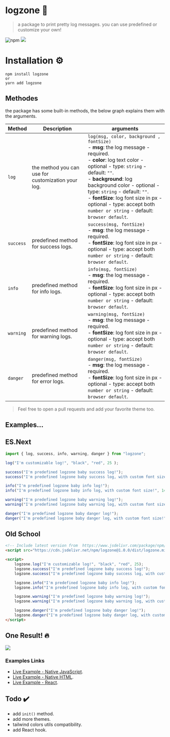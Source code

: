 # logzone 🍭
> a package to print pretty log messages. you can use predefined or customize your own!

![npm](https://img.shields.io/npm/dt/logzone) 
[![](https://data.jsdelivr.com/v1/package/npm/logzone/badge)](https://www.jsdelivr.com/package/npm/logzone)

# Installation ⚙️

```shell
npm install logzone
or
yarn add logzone

```

## Methodes

the package has some built-in methods, the below graph explains them with the arguments.

| Method         | Description                                                 |arguments                                 |
|----------------|-------------------------------------------------------------|------------------------------------------|
|`log`           | the method you can use for customization your log.          | `log(msg, color, background , fontSize)` <br /> - **msg**: the log message - required. <br />  - **color**: log text color - optional - type: `string` - default: `""`. <br /> -  **background**: log background color - optional - type: `string` - default: `""`. <br /> - **fontSize**: log font size in px - optional - type: accept both `number or string` - default: `browser default`. | 
|`success`           | predefined method for success logs.          | `success(msg, fontSize)`  <br />  - **msg**: the log message - required. <br /> -  **fontSize**: log font size in px - optional - type: accept both `number or string` - default: `browser default`.| 
|`info`           | predefined method for info logs.          | `info(msg, fontSize)`  <br />  - **msg**: the log message - required.  <br /> -  **fontSize**: log font size in px - optional - type: accept both `number or string` - default: `browser default`.|
|`warning`           | predefined method for warning logs.          | `warning(msg, fontSize)`  <br />  - **msg**: the log message - required.  <br /> -  **fontSize**: log font size in px - optional - type: accept both `number or string` - default: `browser default`.|
|`danger`           | predefined method for error logs.          | `danger(msg, fontSize)`  <br />  - **msg**: the log message - required.  <br /> -  **fontSize**: log font size in px - optional - type: accept both `number or string` - default: `browser default`.|

> Feel free to open a pull requests and add your favorite theme too.

## Examples...

## ES.Next

```javascript
import { log, success, info, warning, danger } from "logzone";

log("I'm customizable log!", "black", "red", 25 );

success("I'm predefined logzone baby success log!");
success("I'm predefined logzone baby success log, with custom font size!", 14);

info("I'm predefined logzone baby info log!");
info("I'm predefined logzone baby info log, with custom font size!", 14);

warning("I'm predefined logzone baby warning log!");
warning("I'm predefined logzone baby warning log, with custom font size!",14);

danger("I'm predefined logzone baby danger log!");
danger("I'm predefined logzone baby danger log, with custom font size!", 14);
```

## Old School

```html
<!-- Include latest version from  https://www.jsdelivr.com/package/npm/logzone -->
<script src="https://cdn.jsdelivr.net/npm/logzone@1.0.0/dist/logzone.min.js"></script>

<script>
    logzone.log("I'm customizable log!", "black", "red", 25);
    logzone.success("I'm predefined logzone baby success log!");
    logzone.success("I'm predefined logzone baby success log, with custom font size!", 14);

    logzone.info("I'm predefined logzone baby info log!");
    logzone.info("I'm predefined logzone baby info log, with custom font size!", 14);

    logzone.warning("I'm predefined logzone baby warning log!");
    logzone.warning("I'm predefined logzone baby warning log, with custom font size!", 14);

    logzone.danger("I'm predefined logzone baby danger log!");
    logzone.danger("I'm predefined logzone baby danger log, with custom font size!", 14);
</script>
```

## One Result! 🔥

<img  src="https://i.imgur.com/hGlkJvg.png"> 

### Examples Links
- [Live Example - Native JavaScript](https://stackblitz.com/edit/logzone-demo?devtoolsheight=33&file=index.js).
- [Live Example - Native HTML](https://stackblitz.com/edit/logzone-html-demo?devtoolsheight=33&file=index.js).
- [Live Example - React](https://stackblitz.com/edit/logzone-react-demo?devtoolsheight=33&file=index.js).

## Todo ✔️
- add `init()` method.
- add more themes.
- tailwind colors utils compatibility.
- add React hook.
